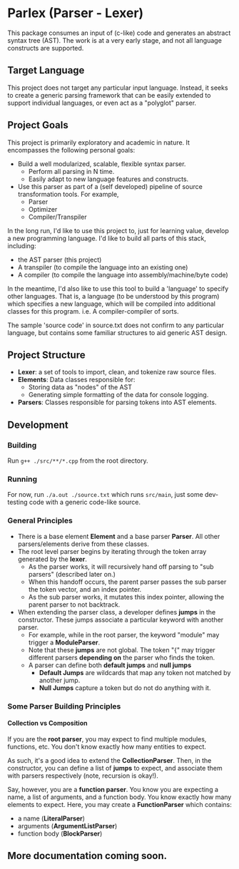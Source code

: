 # Parlex (Parser - Lexer)
This package consumes an input of (c-like) code and generates an abstract syntax tree (AST). The work is at a very early stage, and not all language constructs are supported.

## Target Language
This project does not target any particular input language. Instead, it seeks to create a generic parsing framework that can be easily extended to support individual languages, or even act as a "polyglot" parser.

## Project Goals
This project is primarily exploratory and academic in nature. It encompasses the following personal goals:
* Build a well modularized, scalable, flexible syntax parser.
  * Perform all parsing in N time.
  * Easily adapt to new language features and constructs.
* Use this parser as part of a (self developed) pipeline of source transformation tools. For example,
  * Parser
  * Optimizer
  * Compiler/Transpiler

In the long run, I'd like to use this project to, just for learning value, develop a new programming language. I'd like to build all parts of this stack, including:
*  the AST parser (this project)
*  A transpiler (to compile the language into an existing one)
*  A compiler (to compile the language into assembly/machine/byte code)

In the meantime, I'd also like to use this tool to build a 'language' to specify other languages. That is, a language (to be understood by this program) which specifies a new language, which will be compiled into additional classes for this program. i.e. A compiler-compiler of sorts.

The sample 'source code' in source.txt does not confirm to any particular language, but contains some familiar structures to aid generic AST design.

## Project Structure
* **Lexer**: a set of tools to import, clean, and tokenize raw source files.
* **Elements**: Data classes responsible for:   
  * Storing data as "nodes" of the AST
  * Generating simple formatting of the data for console logging.
* **Parsers**: Classes responsible for parsing tokens into AST elements.

## Development
### Building
Run `g++ ./src/**/*.cpp` from the root directory.

### Running
For now, run `./a.out ./source.txt` which runs `src/main`, just some dev-testing code with a generic code-like source.

### General Principles
* There is a base element **Element** and a base parser **Parser**. All other parsers/elements derive from these classes. 
* The root level parser begins by iterating through the token array generated by the **lexer**.
  * As the parser works, it will recursively hand off parsing to "sub parsers" (described later on.)
  * When this handoff occurs, the parent parser passes the sub parser the token vector, and an index pointer.
  * As the sub parser works, it mutates this index pointer, allowing the parent parser to not backtrack.
* When extending the parser class, a developer defines **jumps** in the constructor. These jumps associate a particular keyword with another parser. 
  * For example, while in the root parser, the keyword "module" may trigger a **ModuleParser**.
  * Note that these **jumps** are not global. The token "{" may trigger different parsers **depending on** the parser who finds the token.
  * A parser can define both **default jumps** and **null jumps**
    * **Default Jumps** are wildcards that map any token not matched by another jump.
    * **Null Jumps** capture a token but do not do anything with it.

### Some Parser Building Principles
#### Collection vs Composition
If you are the **root parser**, you may expect to find multiple modules, functions, etc. You don't know exactly how many entities to expect. 

As such, it's a good idea to extend the **CollectionParser**. Then, in the constructor, you can define a list of **jumps** to expect, and associate them with parsers respectively (note, recursion is okay!).

Say, however, you are a **function parser**. You know you are expecting a name, a list of arguments, and a function body. You know exactly how many elements to expect. Here, you may create a **FunctionParser** which contains:
* a name (**LiteralParser**)
* arguments (**ArgumentListParser**)
* function body (**BlockParser**)


## More documentation coming soon.